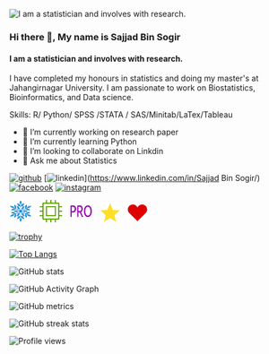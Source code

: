 ![I am a statistician and involves with research.](https://media.licdn.com/dms/image/D5616AQEKJCksCymIUw/profile-displaybackgroundimage-shrink_350_1400/0/1688529908780?e=1694044800&v=beta&t=0dk3EGe0qfAbjBUTK_5rO5KFBBoAzyLrMXxTFnkBcj8)
### Hi there 👋, My name is Sajjad Bin Sogir
#### I am a statistician and involves with research.


I have completed my honours in statistics and doing my master's at Jahangirnagar University. I am passionate to work on Biostatistics, Bioinformatics, and Data science. 

Skills: R/ Python/ SPSS /STATA / SAS/Minitab/LaTex/Tableau

- 🔭 I’m currently working on research paper 
- 🌱 I’m currently learning Python 
- 👯 I’m looking to collaborate on Linkdin 
- 💬 Ask me about Statistics 


[<img src='https://cdn.jsdelivr.net/npm/simple-icons@3.0.1/icons/github.svg' alt='github' height='40'>](https://github.com/SajjadSogir)  [<img src='https://cdn.jsdelivr.net/npm/simple-icons@3.0.1/icons/linkedin.svg' alt='linkedin' height='40'>](https://www.linkedin.com/in/Sajjad Bin Sogir/)  [<img src='https://cdn.jsdelivr.net/npm/simple-icons@3.0.1/icons/facebook.svg' alt='facebook' height='40'>](https://www.facebook.com/Sazzad)  [<img src='https://cdn.jsdelivr.net/npm/simple-icons@3.0.1/icons/instagram.svg' alt='instagram' height='40'>](https://www.instagram.com/sa_zz_ad_00/)  

<a href='https://archiveprogram.github.com/'><img src='https://raw.githubusercontent.com/acervenky/animated-github-badges/master/assets/acbadge.gif' width='40' height='40'></a> <a href='https://docs.github.com/en/developers'><img src='https://raw.githubusercontent.com/acervenky/animated-github-badges/master/assets/devbadge.gif' width='40' height='40'></a> <a href='https://github.com/pricing'><img src='https://raw.githubusercontent.com/acervenky/animated-github-badges/master/assets/pro.gif' width='40' height='40'></a> <a href='https://stars.github.com/'><img src='https://raw.githubusercontent.com/acervenky/animated-github-badges/master/assets/starbadge.gif' width='35' height='35'></a> <a href='https://docs.github.com/en/github/supporting-the-open-source-community-with-github-sponsors'><img src='https://raw.githubusercontent.com/acervenky/animated-github-badges/master/assets/sponsorbadge.gif' width='35' height='35'></a> 

[![trophy](https://github-profile-trophy.vercel.app/?username=SajjadSogir)](https://github.com/ryo-ma/github-profile-trophy)

[![Top Langs](https://github-readme-stats.vercel.app/api/top-langs/?username=SajjadSogir)](https://github.com/anuraghazra/github-readme-stats)

![GitHub stats](https://github-readme-stats.vercel.app/api?username=SajjadSogir&show_icons=true)  

![GitHub Activity Graph](https://activity-graph.herokuapp.com/graph?username=SajjadSogir)  

![GitHub metrics](https://metrics.lecoq.io/SajjadSogir)  

![GitHub streak stats](https://streak-stats.demolab.com/?user=SajjadSogir)  

![Profile views](https://gpvc.arturio.dev/SajjadSogir)  

